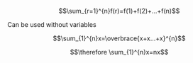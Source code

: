 $$\sum_{r=1}^{n}f(r)=f(1)+f(2)+...+f(n)$$

Can be used without variables

$$\sum_{1}^{n}x=\overbrace{x+x...+x}^{n}$$

$$\therefore \sum_{1}^{n}x=nx$$
